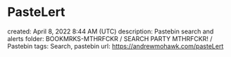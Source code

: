 # PasteLert

created: April 8, 2022 8:44 AM (UTC)
description: Pastebin search and alerts
folder: BOOKMRKS-MTHRFCKR / SEARCH PARTY MTHRFCKR! / Pastebin
tags: Search, pastebin
url: https://andrewmohawk.com/pasteLert